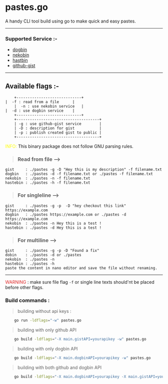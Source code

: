 # pastes.go

A handy CLI tool build using go to make quick and easy pastes.

-------

### Supported Service :-
- [dogbin](https://del.dog/)
- [nekobin](https://nekobin.com/)
- [hastbin](https://hastebin.com/)
- [github-gist](https://gist.github.com/)
------

## Available flags :-
        +-----------------------------+
	|  -f : read from a file      |
     	|  -n : use nekobin service   |
	|  -d : use dogbin service    |
        +-----------------------------+
        +-------------------------------------+
        | -g : use github-gist service        |
        | -D : description for gist           |
        | -p : publish created gist to public |
        +-------------------------------------+
<font color=yellow>INFO:</font> This binary package does not follow GNU parsing rules.

> ### Read from file -->
```
gist     : ./pastes -g -D "Hey this is my description" -f filename.txt
dogbin   : ./pastes -d -f filename.txt or ./pastes -f filename.txt
nekobin  : ./pastes -n -f filename.txt
hastebin : ./pastes -h -f filename.txt
```

> ### For singleline -->
```
gist     : ./pastes -g -p  -D "hey checkout this link" https://example.com
dogbin   : ./pastes https://example.com or ./pastes -d https://example.com
nekobin  : ./pastes -n Hey this is a test !
hastebin : ./pastes -d Hey this is a test !
```
> ### For multiline -->
```
gist     : ./pastes -g -p -D "Found a fix"
dobin    : ./pastes -d or ./pastes
nekobin  : ./pastes -n
hastebin : ./pastes -h
paste the content in nano editor and save the file without renaming.
```
-----
<font color="#DF2929">WARNING</font>  : make sure file flag `-f` or single line texts should'nt be placed before other flags.<br>
### Build commands : 
> building without api keys :
```bash
    go run -ldflags="-w" pastes.go
```
> building with only github API
```bash
    go build -ldflags="-X main.gistAPI=yourapikey -w" pastes.go
```
> building with only dogbin API
```bash
    go build -ldflags="-X main.dogbinAPI=yourapikey -w" pastes.go
```
> building with both github and dogbin API
```bash
    go build -ldflags="-X main.dogbinAPI=yourapikey -X main.gistAPI=yourapikey -w" pastes.go
```

